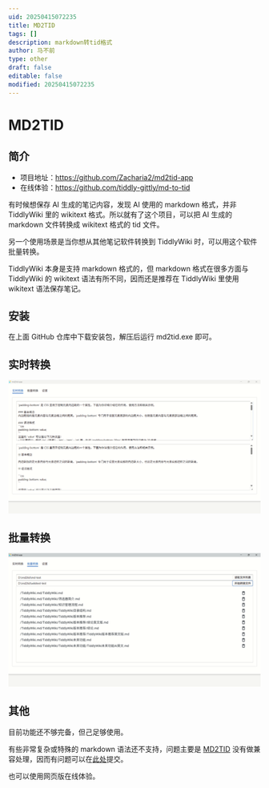 ```yaml
---
uid: 20250415072235
title: MD2TID
tags: []
description: markdown转tid格式
author: 马不前
type: other
draft: false
editable: false
modified: 20250415072235
---
```


# MD2TID

## 简介

-   项目地址：https://github.com/Zacharia2/md2tid-app
-   在线体验：https://github.com/tiddly-gittly/md-to-tid

有时候想保存 AI 生成的笔记内容，发现 AI 使用的 markdown 格式，并非 TiddlyWiki 里的 wikitext 格式。所以就有了这个项目，可以把 AI 生成的 markdown 文件转换成 wikitext 格式的 tid 文件。

另一个使用场景是当你想从其他笔记软件转换到 TiddlyWiki 时，可以用这个软件批量转换。

TiddlyWiki 本身是支持 markdown 格式的，但 markdown 格式在很多方面与 TiddlyWiki 的 wikitext 语法有所不同，因而还是推荐在 TiddlyWiki 里使用 wikitext 语法保存笔记。

## 安装

在上面 GitHub 仓库中下载安装包，解压后运行 md2tid.exe 即可。

## 实时转换

![实时转换](./../Resource/Images/image1.png)

## 批量转换

![批量转换](./../Resource/Images/image2.png)

## 其他

目前功能还不够完备，但己足够使用。

有些非常复杂或特殊的 markdown 语法还不支持，问题主要是 [MD2TID](https://github.com/tiddly-gittly/md-to-tid) 没有做兼容处理，因而有问题可以在[此处](https://github.com/tiddly-gittly/md-to-tid/issues/11)提交。

也可以使用网页版在线体验。
